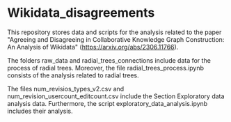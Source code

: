 # Wikidata_disagreements

This repository stores data and scripts for the analysis related to the paper "Agreeing and Disagreeing in Collaborative Knowledge Graph Construction: An Analysis of Wikidata" (https://arxiv.org/abs/2306.11766).


The folders raw_data and radial_trees_connections include data for the process of radial trees. Moreover, the file radial_trees_process.ipynb consists of the analysis related to radial trees.

The files num_revisios_types_v2.csv and num_revision_usercount_editcount.csv include the Section Exploratory data analysis data. Furthermore, the script exploratory_data_analysis.ipynb includes their analysis.

